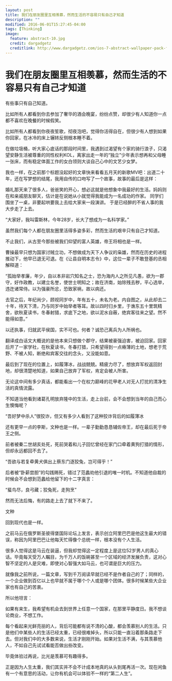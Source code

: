 ```yaml
---
layout: post
title: 我们在朋友圈里互相羡慕，然而生活的不容易只有自己才知道
description: ""
modified: 2016-06-01T15:27:45-04:00
tags: [Thinking]
image:
  feature: abstract-10.jpg
  credit: dargadgetz
  creditlink: http://www.dargadgetz.com/ios-7-abstract-wallpaper-pack-for-iphone-5-and-ipod-touch-retina/
---
```

# 我们在朋友圈里互相羡慕，然而生活的不容易只有自己才知道

有些事只有自己知道。

比如所有人都看到你去参加了奢华的酒会晚宴，纷纷点赞，却很少有人知道你一点都不喜欢在晚餐的时候假笑。

比如所有人都看到你夜夜笙歌，彻夜泡吧，觉得你活得自在，但很少有人想到如果你回家，在冰冷的床上辗转反侧根本睡不着。

在做垃圾桶，听大家心底话的那段时间里，我遇到过渴望有个家的骑行浪子，只渴望安静生活被尊重的同性权利KOL，离家出走一年的“独立”少年表示想再和父母睡一张床，而有稳定体面工作的女白领则大谈自己心中的文艺少女梦。

我也一样，在之前那个标题没起好的文章快来看看五月天的新歌MV吧：出道二十年，还在写梦想的结尾，我用自传的口吻写了一个故事，故事的最后是这样：

婚礼那天来了很多人，爸爸笑的开心，想必这就是他想象中我最好的生活。妈妈则在和亲戚朋友聊天，估计是在说她从小就觉得我能成为一名成功的作家。
同学们围坐了一桌，非要起哄要我上去给大家来一段演讲。
于是已经醉的不省人事的我大步走了上去。

“大家好，我叫雷斯林，今年28岁，长大了想成为一名科学家。”

虽然我们每个人都在朋友圈里活得多姿多彩，然而生活的艰辛只有自己才知道。



不止我们，从古至今那些被我们仰望的富人英雄，帝王将相也是一样。

曹操最早只想为国家讨贼立功，不想做成为天下人争议的枭雄，然而在历史的进程推动下，他早已退无可退。在《让县自明本志令》中，这位一辈子不敢登基的丞相解释道：

“孤始举孝廉，年少，自以本非岩穴知名之士，恐为海内人之所见凡愚，欲为一郡守，好作政教，以建立名誉，使世士明知之；故在济南，始除残去秽，平心选举，违迕诸常侍。以为强豪所忿，恐致家祸，故以病还。

去官之后，年纪尚少，顾视同岁中，年有五十，未名为老。内自图之，从此却去二十年，待天下清，乃与同岁中始举者等耳。故以四时归乡里，于谯东五十里筑精舍，欲秋夏读书，冬春射猎，求底下之地，欲以泥水自蔽，绝宾客往来之望。然不能得如意。”

以还执事，归就武平侯国，实不可也。何者？诚恐己离兵为人所祸也。

翻译成白话文大概说的是他本来只想做个郡守，结果被豪强迫害，被迫回家。回家后开了一家学社，在秋夏读书，冬春打猎，只希望得到一点瘠薄的土地，想老于荒野、不被人知，断绝和宾客交往的念头，又没能如意。

最后到了现在的位置上，如履薄冰，战战兢兢。精疲力尽了，想放弃军权返回封地，却很清楚地知道，如果自己放弃了军权，肯定会被人所害。

无论这中间有多少真话，都能看出一个在权力巅峰的花甲老人对无人打扰的清净生活的真情流露。

不知道当他看到诸葛孔明放弃隆中的生活，走上台前，会不会想到当年的自己而心生懊悔呢？


“吾好梦中杀人”很狡诈，但又有多少人看到了这种狡诈背后的如履薄冰

还有更早一点的李斯，文种也是一样。一辈子勤勤恳恳辅佐帝王，却在最后死于帝王之侧。

前者被秦二世胡亥处死，死前哭着和儿子回忆曾经在家门口牵着黄狗打猎的情形，但却永远都回不去了。

“吾欲与若复牵黄犬俱出上蔡东门逐狡兔，岂可得乎！”

后者被“卧薪尝胆”的勾践赐死，错过了范蠡劝他引退的唯一时机。不知道他自裁的时候会不会想到范蠡给他留下的十二字真言：

“蜚鸟尽，良弓藏；狡兔死，走狗烹”

然而无法后悔，有的路走上去了就下不来了。


文种

回到现代也是一样。

之前马云在俄罗斯圣彼得堡国际论坛上发言，表示创立阿里巴巴是他这生最大的错误，称因为阿里巴巴让他每天忙得像个总统一样，根本没有个人生活。

很多人觉得这是马云在装逼，但我却觉得这一定程度上是这位52岁男人的真心话。毕竟每天受万人瞩目，为千万人的饭碗甚至一个区域的经济发展负责，这对心智不坚定的人是灾难，即使对心智强大如马云，也可谓是巨大的压力。

就像我之前所说，一篇文章，写到千万阅读早就已经不是作者自己的了；同样的，一个企业做到百亿以上也早就不属于哪个个人或是哪个团体。很多时候某些大企业家也有自己的苦衷。

所以他坦言：

如果有来生，我希望有机会去到世界上任意一个国家，在那里平静度日。我不想谈论商业，不想工作。











每个看起来光鲜亮丽的人，背后可能都有说不清的心酸，都会羡慕别人的生活。只是他们中某些人的生活已经太重，已经很难掉头，所以只能一直沿着那条路走下去。但对我们中的大多数来说，生活才刚刚开始。如果对生活不满，与其羡慕他人，不如自己先试试看能否做出些改变。

毕竟体验过再说，比光是羡慕可有趣得多。

正是因为人生太重，我们其实并不会不计成本地真的从头到尾再活一次。现在闲鱼有一个有意思的活动，让你有机会可以体验不一样的“第二人生”。
